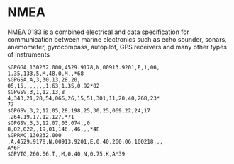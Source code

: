 # NMEA
NMEA 0183 is a combined electrical and data specification for communication between marine electronics such as echo sounder, sonars, anemometer, gyrocompass, autopilot, GPS receivers and many other types of instruments

```
$GPGGA,130232.000,4529.9178,N,00913.9201,E,1,06,
1.35,133.5,M,48.0,M,,*68
$GPGSA,A,3,30,13,28,20,
05,15,,,,,,,1.63,1.35,0.92*02
$GPGSV,3,1,12,13,8
4,343,21,28,54,066,26,15,51,301,11,20,40,268,23*
77
$GPGSV,3,2,12,05,28,198,25,30,25,069,22,24,17
,264,19,17,12,127,*71
$GPGSV,3,3,12,07,03,074,,0
8,02,022,,19,01,146,,46,,,*4F
$GPRMC,130232.000
,A,4529.9178,N,00913.9201,E,0.40,260.06,100218,,,
A*6F
$GPVTG,260.06,T,,M,0.40,N,0.75,K,A*39
```